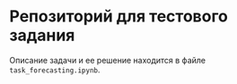 # Репозиторий для тестового задания

Описание задачи и ее решение находится в файле `task_forecasting.ipynb`.